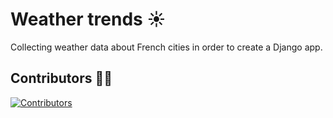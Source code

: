 # Weather trends :sunny:

Collecting weather data about French cities in order to create a Django app.

## Contributors :woman_technologist:

<a href="https://github.com/alannagenin/weather/graphs/contributors">
  <img src="https://contrib.rocks/image?repo=alannagenin/weather" alt="Contributors"/>
</a>
